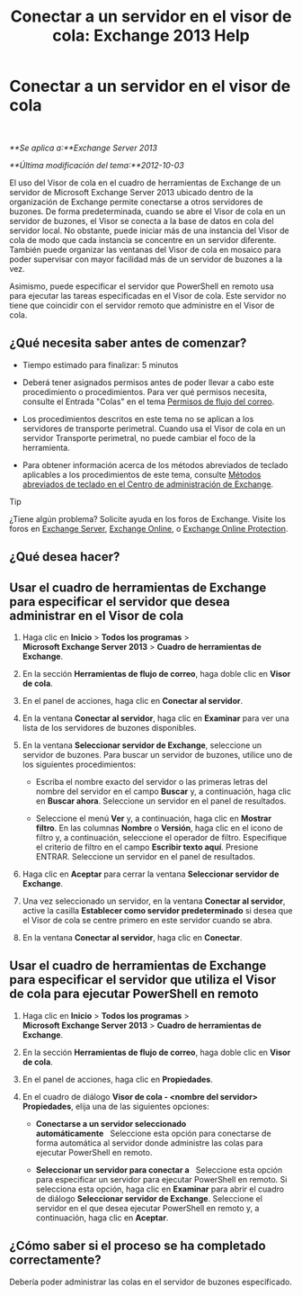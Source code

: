 ﻿---
title: 'Conectar a un servidor en el visor de cola: Exchange 2013 Help'
TOCTitle: Conectar a un servidor en el visor de cola
ms:assetid: 6c1ad574-9ab5-4dcc-9398-ec10eca4fd11
ms:mtpsurl: https://technet.microsoft.com/es-es/library/Aa998669(v=EXCHG.150)
ms:contentKeyID: 49895692
ms.date: 04/23/2018
mtps_version: v=EXCHG.150
ms.translationtype: HT
---

# Conectar a un servidor en el visor de cola

 

_**Se aplica a:**Exchange Server 2013_

_**Última modificación del tema:**2012-10-03_

El uso del Visor de cola en el cuadro de herramientas de Exchange de un servidor de Microsoft Exchange Server 2013 ubicado dentro de la organización de Exchange permite conectarse a otros servidores de buzones. De forma predeterminada, cuando se abre el Visor de cola en un servidor de buzones, el Visor se conecta a la base de datos en cola del servidor local. No obstante, puede iniciar más de una instancia del Visor de cola de modo que cada instancia se concentre en un servidor diferente. También puede organizar las ventanas del Visor de cola en mosaico para poder supervisar con mayor facilidad más de un servidor de buzones a la vez.

Asimismo, puede especificar el servidor que PowerShell en remoto usa para ejecutar las tareas especificadas en el Visor de cola. Este servidor no tiene que coincidir con el servidor remoto que administre en el Visor de cola.

## ¿Qué necesita saber antes de comenzar?

  - Tiempo estimado para finalizar: 5 minutos

  - Deberá tener asignados permisos antes de poder llevar a cabo este procedimiento o procedimientos. Para ver qué permisos necesita, consulte el Entrada "Colas" en el tema [Permisos de flujo del correo](mail-flow-permissions-exchange-2013-help.md).

  - Los procedimientos descritos en este tema no se aplican a los servidores de transporte perimetral. Cuando usa el Visor de cola en un servidor Transporte perimetral, no puede cambiar el foco de la herramienta.

  - Para obtener información acerca de los métodos abreviados de teclado aplicables a los procedimientos de este tema, consulte [Métodos abreviados de teclado en el Centro de administración de Exchange](keyboard-shortcuts-in-the-exchange-admin-center-exchange-online-protection-help.md).


> [!TIP]
> ¿Tiene algún problema? Solicite ayuda en los foros de Exchange. Visite los foros en <A href="https://go.microsoft.com/fwlink/p/?linkid=60612">Exchange Server</A>, <A href="https://go.microsoft.com/fwlink/p/?linkid=267542">Exchange Online</A>, o <A href="https://go.microsoft.com/fwlink/p/?linkid=285351">Exchange Online Protection</A>.



## ¿Qué desea hacer?

## Usar el cuadro de herramientas de Exchange para especificar el servidor que desea administrar en el Visor de cola

1.  Haga clic en **Inicio** \> **Todos los programas** \> **Microsoft Exchange Server 2013** \> **Cuadro de herramientas de Exchange**.

2.  En la sección **Herramientas de flujo de correo**, haga doble clic en **Visor de cola**.

3.  En el panel de acciones, haga clic en **Conectar al servidor**.

4.  En la ventana **Conectar al servidor**, haga clic en **Examinar** para ver una lista de los servidores de buzones disponibles.

5.  En la ventana **Seleccionar servidor de Exchange**, seleccione un servidor de buzones. Para buscar un servidor de buzones, utilice uno de los siguientes procedimientos:
    
      - Escriba el nombre exacto del servidor o las primeras letras del nombre del servidor en el campo **Buscar** y, a continuación, haga clic en **Buscar ahora**. Seleccione un servidor en el panel de resultados.
    
      - Seleccione el menú **Ver** y, a continuación, haga clic en **Mostrar filtro**. En las columnas **Nombre** o **Versión**, haga clic en el icono de filtro y, a continuación, seleccione el operador de filtro. Especifique el criterio de filtro en el campo **Escribir texto aquí**. Presione ENTRAR. Seleccione un servidor en el panel de resultados.

6.  Haga clic en **Aceptar** para cerrar la ventana **Seleccionar servidor de Exchange**.

7.  Una vez seleccionado un servidor, en la ventana **Conectar al servidor**, active la casilla **Establecer como servidor predeterminado** si desea que el Visor de cola se centre primero en este servidor cuando se abra.

8.  En la ventana **Conectar al servidor**, haga clic en **Conectar**.

## Usar el cuadro de herramientas de Exchange para especificar el servidor que utiliza el Visor de cola para ejecutar PowerShell en remoto

1.  Haga clic en **Inicio** \> **Todos los programas** \> **Microsoft Exchange Server 2013** \> **Cuadro de herramientas de Exchange**.

2.  En la sección **Herramientas de flujo de correo**, haga doble clic en **Visor de cola**.

3.  En el panel de acciones, haga clic en **Propiedades**.

4.  En el cuadro de diálogo **Visor de cola - \<nombre del servidor\> Propiedades**, elija una de las siguientes opciones:
    
      - **Conectarse a un servidor seleccionado automáticamente**   Seleccione esta opción para conectarse de forma automática al servidor donde administre las colas para ejecutar PowerShell en remoto.
    
      - **Seleccionar un servidor para conectar a**   Seleccione esta opción para especificar un servidor para ejecutar PowerShell en remoto. Si selecciona esta opción, haga clic en **Examinar** para abrir el cuadro de diálogo **Seleccionar servidor de Exchange**. Seleccione el servidor en el que desea ejecutar PowerShell en remoto y, a continuación, haga clic en **Aceptar**.

## ¿Cómo saber si el proceso se ha completado correctamente?

Debería poder administrar las colas en el servidor de buzones especificado.

